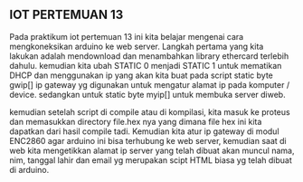 <h2>IOT PERTEMUAN 13</h2>

Pada praktikum iot pertemuan 13 ini kita belajar mengenai cara mengkoneksikan arduino ke web server. Langkah pertama yang kita lakukan adalah mendownload dan menambahkan library ethercard terlebih dahulu. kemudian kita ubah STATIC 0 menjadi STATIC 1 untuk mematikan DHCP dan menggunakan ip yang akan kita buat pada script static byte gwip[] ip gateway yg digunakan untuk mengatur alamat ip pada komputer / device. sedangkan untuk static byte myip[] untuk membuka server diweb.

kemudian setelah script di compile atau di kompilasi, kita masuk ke proteus dan memasukkan directory file.hex nya yang dimana file hex ini kita dapatkan dari hasil compile tadi. Kemudian kita atur ip gateway di modul ENC2860 agar arduino ini bisa terhubung ke web server, kemudian saat di web kita mengetikkan alamat ip server yang telah dibuat akan muncul nama, nim, tanggal lahir dan email yg merupakan scipt HTML biasa yg telah dibuat di arduino.
